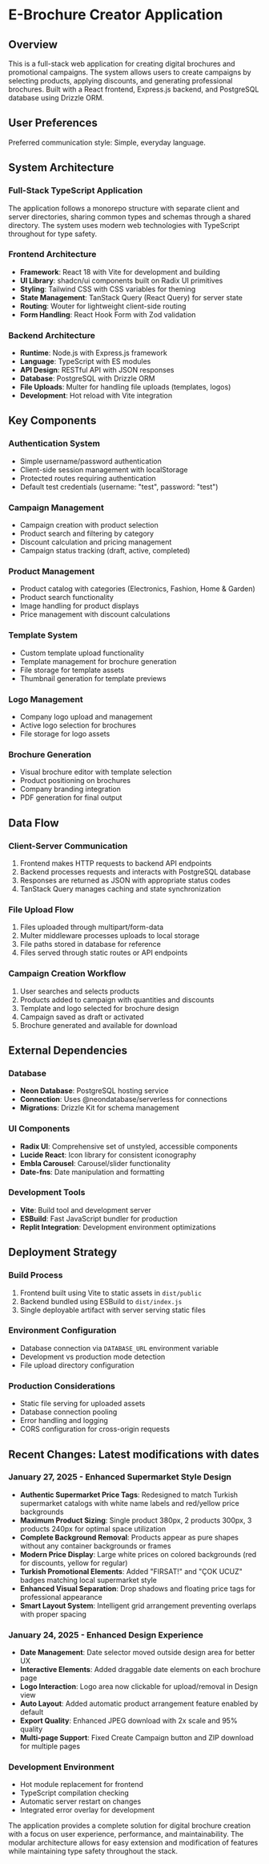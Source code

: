 # E-Brochure Creator Application

## Overview

This is a full-stack web application for creating digital brochures and promotional campaigns. The system allows users to create campaigns by selecting products, applying discounts, and generating professional brochures. Built with a React frontend, Express.js backend, and PostgreSQL database using Drizzle ORM.

## User Preferences

Preferred communication style: Simple, everyday language.

## System Architecture

### Full-Stack TypeScript Application
The application follows a monorepo structure with separate client and server directories, sharing common types and schemas through a shared directory. The system uses modern web technologies with TypeScript throughout for type safety.

### Frontend Architecture
- **Framework**: React 18 with Vite for development and building
- **UI Library**: shadcn/ui components built on Radix UI primitives
- **Styling**: Tailwind CSS with CSS variables for theming
- **State Management**: TanStack Query (React Query) for server state
- **Routing**: Wouter for lightweight client-side routing
- **Form Handling**: React Hook Form with Zod validation

### Backend Architecture
- **Runtime**: Node.js with Express.js framework
- **Language**: TypeScript with ES modules
- **API Design**: RESTful API with JSON responses
- **Database**: PostgreSQL with Drizzle ORM
- **File Uploads**: Multer for handling file uploads (templates, logos)
- **Development**: Hot reload with Vite integration

## Key Components

### Authentication System
- Simple username/password authentication
- Client-side session management with localStorage
- Protected routes requiring authentication
- Default test credentials (username: "test", password: "test")

### Campaign Management
- Campaign creation with product selection
- Product search and filtering by category
- Discount calculation and pricing management
- Campaign status tracking (draft, active, completed)

### Product Management
- Product catalog with categories (Electronics, Fashion, Home & Garden)
- Product search functionality
- Image handling for product displays
- Price management with discount calculations

### Template System
- Custom template upload functionality
- Template management for brochure generation
- File storage for template assets
- Thumbnail generation for template previews

### Logo Management
- Company logo upload and management
- Active logo selection for brochures
- File storage for logo assets

### Brochure Generation
- Visual brochure editor with template selection
- Product positioning on brochures
- Company branding integration
- PDF generation for final output

## Data Flow

### Client-Server Communication
1. Frontend makes HTTP requests to backend API endpoints
2. Backend processes requests and interacts with PostgreSQL database
3. Responses are returned as JSON with appropriate status codes
4. TanStack Query manages caching and state synchronization

### File Upload Flow
1. Files uploaded through multipart/form-data
2. Multer middleware processes uploads to local storage
3. File paths stored in database for reference
4. Files served through static routes or API endpoints

### Campaign Creation Workflow
1. User searches and selects products
2. Products added to campaign with quantities and discounts
3. Template and logo selected for brochure design
4. Campaign saved as draft or activated
5. Brochure generated and available for download

## External Dependencies

### Database
- **Neon Database**: PostgreSQL hosting service
- **Connection**: Uses @neondatabase/serverless for connections
- **Migrations**: Drizzle Kit for schema management

### UI Components
- **Radix UI**: Comprehensive set of unstyled, accessible components
- **Lucide React**: Icon library for consistent iconography
- **Embla Carousel**: Carousel/slider functionality
- **Date-fns**: Date manipulation and formatting

### Development Tools
- **Vite**: Build tool and development server
- **ESBuild**: Fast JavaScript bundler for production
- **Replit Integration**: Development environment optimizations

## Deployment Strategy

### Build Process
1. Frontend built using Vite to static assets in `dist/public`
2. Backend bundled using ESBuild to `dist/index.js`
3. Single deployable artifact with server serving static files

### Environment Configuration
- Database connection via `DATABASE_URL` environment variable
- Development vs production mode detection
- File upload directory configuration

### Production Considerations
- Static file serving for uploaded assets
- Database connection pooling
- Error handling and logging
- CORS configuration for cross-origin requests

## Recent Changes: Latest modifications with dates

### January 27, 2025 - Enhanced Supermarket Style Design
- **Authentic Supermarket Price Tags**: Redesigned to match Turkish supermarket catalogs with white name labels and red/yellow price backgrounds
- **Maximum Product Sizing**: Single product 380px, 2 products 300px, 3 products 240px for optimal space utilization  
- **Complete Background Removal**: Products appear as pure shapes without any container backgrounds or frames
- **Modern Price Display**: Large white prices on colored backgrounds (red for discounts, yellow for regular)
- **Turkish Promotional Elements**: Added "FIRSAT!" and "ÇOK UCUZ" badges matching local supermarket style
- **Enhanced Visual Separation**: Drop shadows and floating price tags for professional appearance
- **Smart Layout System**: Intelligent grid arrangement preventing overlaps with proper spacing

### January 24, 2025 - Enhanced Design Experience
- **Date Management**: Date selector moved outside design area for better UX
- **Interactive Elements**: Added draggable date elements on each brochure page 
- **Logo Interaction**: Logo area now clickable for upload/removal in Design view
- **Auto Layout**: Added automatic product arrangement feature enabled by default
- **Export Quality**: Enhanced JPEG download with 2x scale and 95% quality
- **Multi-page Support**: Fixed Create Campaign button and ZIP download for multiple pages

### Development Environment
- Hot module replacement for frontend
- TypeScript compilation checking
- Automatic server restart on changes
- Integrated error overlay for development

The application provides a complete solution for digital brochure creation with a focus on user experience, performance, and maintainability. The modular architecture allows for easy extension and modification of features while maintaining type safety throughout the stack.